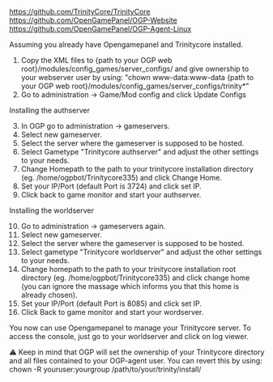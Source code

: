 https://github.com/TrinityCore/TrinityCore <br>
https://github.com/OpenGamePanel/OGP-Website <br>
https://github.com/OpenGamePanel/OGP-Agent-Linux <br>

Assuming you already have Opengamepanel and Trinitycore installed.

1. Copy the XML files to {path to your OGP web root}/modules/config_games/server_configs/ and give ownership to your webserver user 
by using: "chown www-data:www-data {path to your OGP web root}/modules/config_games/server_configs/trinity*"
2. Go to administration -> Game/Mod config and click Update Configs

Installing the authserver

3. In OGP go to administration -> gameservers.
4. Select new gameserver.
5. Select the server where the gameserver is supposed to be hosted.
6. Select Gametype "Trinitycore authserver" and adjust the other settings to your needs.
7. Change Homepath to the path to your trinitycore installation directory (eg. /home/ogpbot/Trinitycore335)
and click Change Home.
8. Set your IP/Port (default Port is 3724) and click set IP.
9. Click back to game monitor and start your authserver.

Installing the worldserver

10. Go to administration -> gameservers again.
11. Select new gameserver.
12. Select the server where the gameserver is supposed to be hosted.
13. Select gametype "Trinitycore worldserver" and adjust the other settings to your needs.
14. Change homepath to the path to your trinitycore installation root directory (eg. /home/ogpbot/Trinitycore335)
and click change home (you can ignore the massage which informs you that this home is already chosen).
15. Set your IP/Port (default Port is 8085) and click set IP.
16. Click Back to game monitor and start your wordserver.

You now can use Opengamepanel to manage your Trinitycore server.
To access the console, just go to your worldserver and click on log viewer.

⚠️
Keep in mind that OGP will set the ownership of your Trinitycore directory and all files contained to your OGP-agent user.
You can revert this by using: chown -R youruser:yourgroup /path/to/your/trinity/install/
